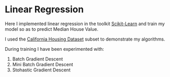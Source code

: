 # Linear Regression

Here I implemented linear regression in the toolkit [Scikit-Learn](https://scikit-learn.org/stable/) and train my model so as to predict Median House Value.

I used the [California Housing Dataset](https://drive.google.com/file/d/1VUn2WKkKeRXwH02K9bqH98KjPxrUmgXh/view) subset to demonstrate my algorithms. 

During training I have been experimented with:

  1. Batch Gradient Descent
  2. Mini Batch Gradient Descent
  3. Stohastic Gradient Descent
